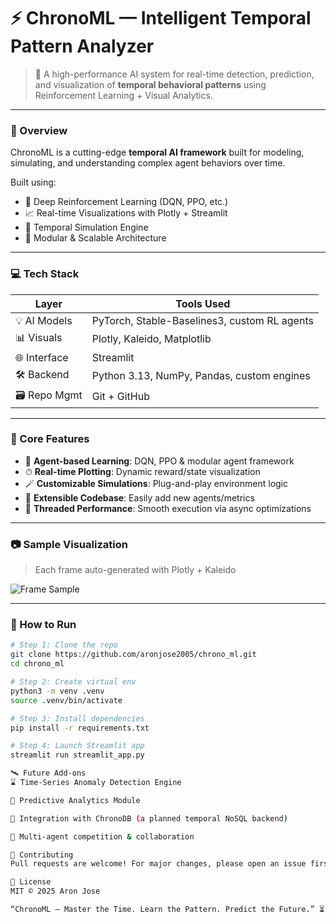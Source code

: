 # ⚡ ChronoML — Intelligent Temporal Pattern Analyzer

> 🚀 A high-performance AI system for real-time detection, prediction, and visualization of **temporal behavioral patterns** using Reinforcement Learning + Visual Analytics.

---

### 🧠 Overview

ChronoML is a cutting-edge **temporal AI framework** built for modeling, simulating, and understanding complex agent behaviors over time.

Built using:
- 🧠 Deep Reinforcement Learning (DQN, PPO, etc.)
- 📈 Real-time Visualizations with Plotly + Streamlit
- 🔁 Temporal Simulation Engine
- 🧬 Modular & Scalable Architecture

---

### 💻 Tech Stack

| Layer         | Tools Used                                      |
|---------------|-------------------------------------------------|
| 💡 AI Models  | PyTorch, Stable-Baselines3, custom RL agents    |
| 📊 Visuals     | Plotly, Kaleido, Matplotlib                     |
| 🌐 Interface  | Streamlit                                       |
| 🛠️ Backend    | Python 3.13, NumPy, Pandas, custom engines       |
| 🗃️ Repo Mgmt  | Git + GitHub                                    |

---

### 🎯 Core Features

- 🧠 **Agent-based Learning**: DQN, PPO & modular agent framework
- ⏱ **Real-time Plotting**: Dynamic reward/state visualization
- 🪄 **Customizable Simulations**: Plug-and-play environment logic
- 🧩 **Extensible Codebase**: Easily add new agents/metrics
- 🧵 **Threaded Performance**: Smooth execution via async optimizations

---

### 📷 Sample Visualization

> Each frame auto-generated with Plotly + Kaleido

![Frame Sample](frames/agent_DQN_speed_1_frame_100.png)

---

### 🧪 How to Run

```bash
# Step 1: Clone the repo
git clone https://github.com/aronjose2005/chrono_ml.git
cd chrono_ml

# Step 2: Create virtual env
python3 -m venv .venv
source .venv/bin/activate

# Step 3: Install dependencies
pip install -r requirements.txt

# Step 4: Launch Streamlit app
streamlit run streamlit_app.py

🛰 Future Add-ons
⌛ Time-Series Anomaly Detection Engine

🔮 Predictive Analytics Module

🌌 Integration with ChronoDB (a planned temporal NoSQL backend)

🧬 Multi-agent competition & collaboration

🤝 Contributing
Pull requests are welcome! For major changes, please open an issue first.

📜 License
MIT © 2025 Aron Jose

“ChronoML — Master the Time. Learn the Pattern. Predict the Future.” ⏳

